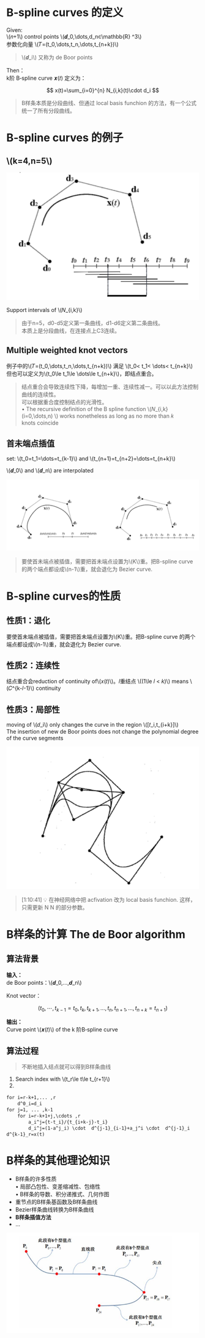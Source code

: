 # B‐spline curves 的定义

Given:  
\\(𝑛+1\\) control points \\(𝒅_0,\dots,d_n∈\mathbb{R} ^3\\)     
参数化向量 \\(𝑇=(t_0,\dots,t_n,\dots,t_{n+k})\\)    

> \\(𝒅_i\\) 又称为 de Boor points    

Then：  
k阶 B‐spline curve 𝒙(𝑡) 定义为：

$$
x(t)=\sum_{i=0}^{n} N_{i,k}(t)\cdot d_i
$$

> B样条本质是分段曲线、但通过 local basis funchion 的方法，有一个公式统一了所有分段曲线。    

# B‐spline curves 的例子 

## \\(k=4,n=5\\)     

![](../assets/曲线14.png)  


Support intervals of \\(𝑁_{i,k}\\)  

> 由于n=5，d0-d5定义第一条曲线，d1-d6定义第二条曲线。  
本质上是分段曲线，在连接点上C3连续。  

## Multiple weighted knot vectors  

例子中的\\(𝑇=(t_0,\dots,t_n,\dots,t_{n+k})\\) 满足 \\(t_0< t_1< \dots< t_{n+k}\\)     
但也可以定义为\\(t_0\le t_1\le \dots\le t_{n+k}\\)，即结点重合。  

> 结点重合会导致连续性下降，每增加一重、连续性减一。可以以此方法控制曲线的连续性。     
> 可以根据重合度控制结点的光滑性。  
• The recursive definition of the B spline function \\(𝑁_{i,k}(i=0,\dots,n) \\) works nonetheless as long as no more than 𝑘 knots coincide    

## 首未端点插值   

set: \\(t_0=t_1=\dots=t_{k-1}\\) and \\(t_{n+1}=t_{n+2}=\dots=t_{n+k}\\)   

\\(𝒅_0\\) and \\(𝒅_n\\) are interpolated      

![](../assets/曲线16.png)  

> 要使首未端点被插值，需要把首未端点设置为\\(K\\)重。把B-spline curve 的两个端点都设成\\(n-1\\)重，就会退化为 Bezier curve.      

# B‐spline curves的性质    

## 性质1：退化

要使首未端点被插值，需要把首未端点设置为\\(K\\)重。把B-spline curve 的两个端点都设成\\(n-1\\)重，就会退化为 Bezier curve.      

## 性质2：连续性

结点重合会reduction of continuity of\\(𝑥(𝑡)\\)。𝑙重结点 \\((1\le 𝑙 < 𝑘)\\) means \\(𝐶^{k-𝑙-1}\\) continuity     

## 性质3：局部性

moving of \\(𝑑_i\\) only changes the curve in the region \\([𝑡_i,t_{i+k}]\\)    
The insertion of new de Boor points does not change the polynomial degree of the curve segments        

![](../assets/曲线19.png)   

> [1:10:41] &#x1F4A1; 在神经网络中把 acfivation 改为 local basis funchion. 这样，只需更新 N N 的部分参数。   

# B样条的计算 The de Boor algorithm   

## 算法背景

**输入：**       
de Boor points：\\(𝒅_0,…,𝒅_n\\)      

Knot vector：  

$$
(t_0,\cdots ,t_{k-1}=t_0,t_k,t_{k+1},\dots ,t_n,t_{n+1},\dots ,t_{n+k}=t_{n+1})
$$

**输出：**     
Curve point \\(𝒙(𝑡)\\) of the k 阶B‐spline curve    

## 算法过程    

> 不断地插入结点就可以得到B样条曲线

1. Search index with \\(t_r\le  t\le t_{r+1}\\)   
2.
```
for i=r-k+1,... ,r
    d^0_i=d_i
for j=1, ... ,k-1   
    for i=r-k+1+j,\cdots ,r    
        a_i^j={t-t_i}/{t_{i+k-j}-t_i}
        d_i^j=(1-a^j_i) \cdot  d^{j-1}_{i-1}+a_j^i \cdot  d^{j-1}_i
d^{k-1}_r=x(t)    
```

# B样条的其他理论知识  

* B样条的许多性质   
• 局部凸包性、变差缩减性、包络性   
• B样条的导数、积分递推式、几何作图    
* 重节点的B样条基函数及B样条曲线   
* Bezier样条曲线转换为B样条曲线    
* **B样条插值方法**    
* …   

![](../assets/曲线21.png)   
